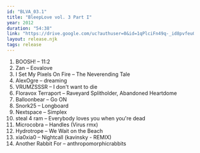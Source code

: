 ```yaml
---
id: "BLVA_03.1"
title: "BleepLove vol. 3 Part I"
year: 2012
duration: "54:38"
link: "https://drive.google.com/uc?authuser=0&id=1qPlciFn49q-_id8pvfeuQLxMWkkdWXIm&export=download"
layout: release.njk
tags: release
---
```


01. BOOSH! – 11:2
02. Zan – Eovalove
03. I Set My Pixels On Fire – The Neverending Tale
04. AlexOgre – dreaming
05. VRUMZSSSR – I don't want to die
06. Floravox Terraport – Raveyard Splitholder, Abandoned Heartdome
07. Balloonbear – Go ON
08. Snork25 – Longboard
09. Nextspace – Simplex
10. steal 4 ram – Everybody loves you when you're dead
11. Microcobra – Handles (Virus rmx)
12. Hydrotrope – We Wait on the Beach
13. xia0xia0 – Nightcall (kavinsky - REMIX)
14. Another Rabbit For – anthropomorphicrabbits
